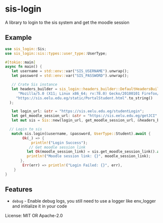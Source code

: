 # sis-login

A library to login to the sis system and get the moodle session

## Example
```rust
use sis_login::Sis;
use sis_login::sis::types::user_type::UserType;

#[tokio::main]
async fn main() {
   let username = std::env::var("SIS_USERNAME").unwrap();
   let password = std::env::var("SIS_PASSWORD").unwrap();

   // Crate Sis instance
   let headers_builder = sis_login::headers_builder::DefaultHeadersBuilder::new(
      "Mozilla/5.0 (X11; Linux x86_64; rv:78.0) Gecko/20100101 Firefox/78.0".to_string(),
     "https://sis.eelu.edu.eg/static/PortalStudent.html".to_string()
  );

   let login_url: &str = "https://sis.eelu.edu.eg/studentLogin";
   let get_moodle_session_url: &str = "https://sis.eelu.edu.eg/getJCI";
   let mut sis = Sis::new(login_url, get_moodle_session_url, &headers_builder);

  // Login to sis
   match sis.login(&username, &password, UserType::Student).await {
        Ok(_) => {
            println!("Login Success");
           // Get moodle session link
          let Ok(moodle_session_link) = sis.get_moodle_session_link().await else { panic!("Failed to get moodle session link") };
          println!("Moodle session link: {}", moodle_session_link);
       },
        Err(err) => println!("Login Failed: {}", err),
    }
}
```
## Features
* `debug` - Enable debug logs, you still need to use a logger like env_logger and initialize it in your code

License: MIT OR Apache-2.0
